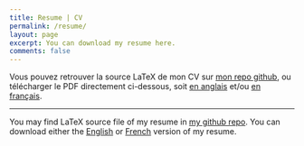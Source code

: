 ```yaml
---
title: Resume | CV
permalink: /resume/
layout: page
excerpt: You can download my resume here.
comments: false
---
```


Vous pouvez retrouver la source LaTeX de mon CV sur [mon repo github][1], ou télécharger le PDF directement ci-dessous, soit [en anglais][1] et/ou [en français][2].

---

You may find LaTeX source file of my resume in [my github repo][1]. 
You can download either the [English][2] or [French][3] version of my resume.

[1]: https://github.com/noxouille/resume
[2]: https://github.com/noxouille/resume/blob/master/ferdi-resume-EN-Libertine.pdf
[3]: https://github.com/noxouille/resume/blob/master/ferdi-resume-FR-Libertine.pdf
